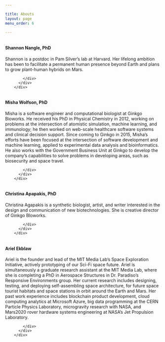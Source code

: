 ```yaml
---

title: Abouts
layout: page
menu_order: 6

---
```


<div class="container" id="tourpackages-carousel">
      
   <div class="row">
        
   <div class="col-xs-18 col-sm-6 col-md-3">
          <div class="thumbnail">
            <img src="https://viriditas-org.github.io/photos/shannon.png" alt="">
              <div class="caption">
                <h4>Shannon Nangle, PhD</h4>
                <p>Shannon is a postdoc in Pam Silver’s lab at Harvard. Her lifelong ambition has been to facilitate a permanent human presence beyond Earth and plans to grow plant-human hybrids on Mars.</p>
              
            </div>
          </div>
        </div>

   <div class="col-xs-18 col-sm-6 col-md-3">
          <div class="thumbnail">
            <img src="https://viriditas-org.github.io/photos/misha.png" alt="">
              <div class="caption">
                <h4>Misha Wolfson, PhD</h4>
                <p>Misha is a software engineer and computational biologist at Ginkgo Bioworks. He received his PhD in Physical Chemistry in 2012, working on problems at the intersection of atomistic simulation, machine learning, and immunology; he then worked on web-scale healthcare software systems and clinical decision support. Since coming to Ginkgo in 2015, Misha’s efforts have been focused at the intersection of software development and machine learning, applied to experimental data analysis and bioinformatics. He also works with the Government Business Unit at Ginkgo to develop the company’s capabilities to solve problems in developing areas, such as biosecurity and space travel.</p>
               
            </div>
          </div>
        </div>
        
        
  <!-- Force next columns to break to new line at md breakpoint and up -->
  <div class="w-100 d-none d-md-block"></div>

   <div class="col-xs-18 col-sm-6 col-md-3">
        <div class="thumbnail">
            <img src="https://viriditas-org.github.io/photos/christina.png" alt="">
              <div class="caption">
                <h4>Christina Apapakis, PhD</h4>
                <p>Christina Agapakis is a synthetic biologist, artist, and writer interested in the design and communication of new biotechnologies. She is creative director of Ginkgo BIoworks.</p>
              
            </div>
          </div>
        </div>

   <div class="col-xs-18 col-sm-6 col-md-3">
       <div class="thumbnail">
            <img src="https://viriditas-org.github.io/photos/ariel.png" alt="">
              <div class="caption">
                <h4>Ariel Ekblaw</h4>
                <p>Ariel is the founder and lead of the MIT Media Lab’s Space Exploration Initiative, actively prototyping of our Sci-Fi space future. Ariel is simultaneously a graduate research assistant at the MIT Media Lab, where she is completing a PhD in Aerospace Structures in Dr. Paradiso’s Responsive Environments group. Her current research includes designing, testing, and deploying self-assembling space architecture, for future space tourist habitats and space stations in orbit around the Earth and Mars. Her past work experience includes blockchain product development, cloud computing analytics at Microsoft Azure, big data programming at the CERN Particle Physics Laboratory, microgravity research with NASA, and Mars2020 rover hardware systems engineering at NASA’s Jet Propulsion Laboratory.</p>
                
            </div>
          </div>
        </div>
        
  </div>
      
</div>



